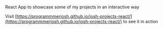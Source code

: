 React App to showcase some of my projects in an interactive way

Visit [https://programmmerjosh.github.io/josh-projects-react/](https://programmmerjosh.github.io/josh-projects-react/) to see it in action
